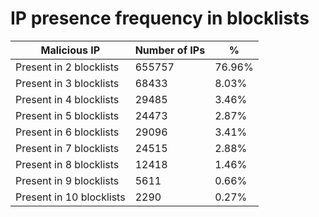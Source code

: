 # IP presence frequency in blocklists
| Malicious IP | Number of IPs | % |
|----|----|----|
| Present in 2 blocklists | 655757 | 76.96% |
| Present in 3 blocklists | 68433 | 8.03% |
| Present in 4 blocklists | 29485 | 3.46% |
| Present in 5 blocklists | 24473 | 2.87% |
| Present in 6 blocklists | 29096 | 3.41% |
| Present in 7 blocklists | 24515 | 2.88% |
| Present in 8 blocklists | 12418 | 1.46% |
| Present in 9 blocklists | 5611 | 0.66% |
| Present in 10 blocklists | 2290 | 0.27% |
